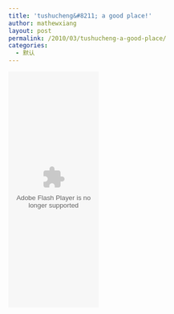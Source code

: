 ```yaml
---
title: 'tushucheng&#8211; a good place!'
author: mathewxiang
layout: post
permalink: /2010/03/tushucheng-a-good-place/
categories:
  - 默认
---
```

<embed allowscriptaccess="samedomain" height="470" type="application/x-shockwave-flash" width="180" src="http://www.tushucheng.com/s/tushushow.swf?userid=703679&#038;numX=2&#038;numY=4" wmode="transparent" />